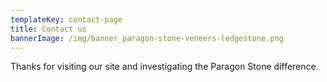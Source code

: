 ```yaml
---
templateKey: contact-page
title: Contact us
bannerImage: /img/banner_paragon-stone-veneers-ledgestone.png
---
```


Thanks for visiting our site and investigating the Paragon Stone difference.
